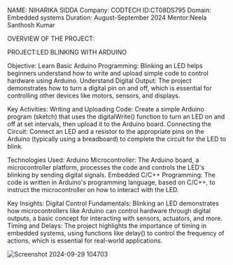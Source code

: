 NAME: NIHARIKA SIDDA
Company: CODTECH
ID:CT08DS795
Domain: Embedded systems
Duration: August-September 2024
Mentor:Neela Santhosh Kumar

OVERVIEW OF THE PROJECT:

PROJECT:LED BLINKING WITH ARDUINO

Objective: 
Learn Basic Arduino Programming: Blinking an LED helps beginners understand how to write and upload simple code to control hardware using Arduino.
Understand Digital Output: The project demonstrates how to turn a digital pin on and off, which is essential for controlling other devices like motors, sensors, and displays.

Key Activities:
Writing and Uploading Code: Create a simple Arduino program (sketch) that uses the digitalWrite() function to turn an LED on and off at set intervals, then upload it to the Arduino board.
Connecting the Circuit: Connect an LED and a resistor to the appropriate pins on the Arduino (typically using a breadboard) to complete the circuit for the LED to blink.

Technologies Used:
Arduino Microcontroller: The Arduino board, a microcontroller platform, processes the code and controls the LED's blinking by sending digital signals.
Embedded C/C++ Programming: The code is written in Arduino's programming language, based on C/C++, to instruct the microcontroller on how to interact with the LED.

Key Insights:
Digital Control Fundamentals: Blinking an LED demonstrates how microcontrollers like Arduino can control hardware through digital outputs, a basic concept for interacting with sensors, actuators, and more.
Timing and Delays: The project highlights the importance of timing in embedded systems, using functions like delay() to control the frequency of actions, which is essential for real-world applications.

![Screenshot 2024-09-29 104703](https://github.com/user-attachments/assets/7656bba3-aafd-4e46-9d2f-f5cecc224a61)

